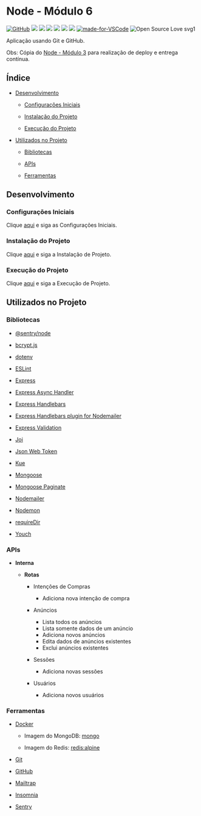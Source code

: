 # Node - Módulo 6

[![GitHub](https://img.shields.io/github/license/mashape/apistatus.svg)](https://github.com/osvaldokalvaitir/node-modulo6/blob/master/LICENSE)
![](https://img.shields.io/github/package-json/v/osvaldokalvaitir/node-modulo6.svg)
![](https://img.shields.io/github/last-commit/osvaldokalvaitir/node-modulo6.svg?color=red)
![](https://img.shields.io/github/languages/top/osvaldokalvaitir/node-modulo6.svg?color=yellow)
![](https://img.shields.io/github/languages/count/osvaldokalvaitir/node-modulo6.svg?color=lightgrey)
![](https://img.shields.io/github/languages/code-size/osvaldokalvaitir/node-modulo6.svg)
![](https://img.shields.io/github/repo-size/osvaldokalvaitir/node-modulo6.svg?color=blueviolet)
[![made-for-VSCode](https://img.shields.io/badge/Made%20for-VSCode-1f425f.svg)](https://code.visualstudio.com/)
![Open Source Love svg1](https://badges.frapsoft.com/os/v1/open-source.svg?v=103)

Aplicação usando Git e GitHub.

Obs: Cópia do [Node - Módulo 3](https://github.com/osvaldokalvaitir/node-modulo3) para realização de deploy e entrega contínua.

## Índice

- [Desenvolvimento](#desenvolvimento)

  - [Configurações Iniciais](#configurações-iniciais)

  - [Instalação do Projeto](#instalação-do-projeto)

  - [Execução do Projeto](#execução-do-projeto)

- [Utilizados no Projeto](#utilizados-no-projeto)

  - [Bibliotecas](#bibliotecas)

  - [APIs](#apis)

  - [Ferramentas](#ferramentas)

## Desenvolvimento

### Configurações Iniciais

Clique [aqui](https://github.com/osvaldokalvaitir/projects-settings/blob/master/README.md) e siga as Configurações Iniciais.

### Instalação do Projeto

Clique [aqui](https://github.com/osvaldokalvaitir/projects-settings/blob/master/nodejs/nodejs.md) e siga a Instalação de Projeto.

### Execução do Projeto

Clique [aqui](https://github.com/osvaldokalvaitir/projects-settings/blob/master/nodejs/nodejs.md) e siga a Execução de Projeto.

## Utilizados no Projeto

### Bibliotecas

- [@sentry/node](https://github.com/osvaldokalvaitir/projects-settings/blob/master/nodejs/libs/@sentry-node.md)

- [bcrypt.js](https://github.com/osvaldokalvaitir/projects-settings/blob/master/nodejs/libs/bcryptjs.md)

- [dotenv](https://github.com/osvaldokalvaitir/projects-settings/blob/master/nodejs/libs/dotenv.md)

- [ESLint](https://github.com/osvaldokalvaitir/projects-settings/blob/master/nodejs/libs/eslint.md)

- [Express](https://github.com/osvaldokalvaitir/projects-settings/blob/master/nodejs/libs/express.md)

- [Express Async Handler](https://github.com/osvaldokalvaitir/projects-settings/blob/master/nodejs/libs/express-async-handler.md)

- [Express Handlebars](https://github.com/osvaldokalvaitir/projects-settings/blob/master/nodejs/libs/express-handlebars.md)

- [Express Handlebars plugin for Nodemailer](https://github.com/osvaldokalvaitir/projects-settings/blob/master/nodejs/libs/nodemailer-express-handlebars.md)

- [Express Validation](https://github.com/osvaldokalvaitir/projects-settings/blob/master/nodejs/libs/express-validation.md)

- [Joi](https://github.com/osvaldokalvaitir/projects-settings/blob/master/nodejs/libs/joi.md)

- [Json Web Token](https://github.com/osvaldokalvaitir/projects-settings/blob/master/nodejs/libs/jsonwebtoken.md)

- [Kue](https://github.com/osvaldokalvaitir/projects-settings/blob/master/nodejs/libs/kue.md)

- [Mongoose](https://github.com/osvaldokalvaitir/projects-settings/blob/master/nodejs/libs/mongoose.md)

- [Mongoose Paginate](https://github.com/osvaldokalvaitir/projects-settings/blob/master/nodejs/libs/mongoose-paginate.md)

- [Nodemailer](https://github.com/osvaldokalvaitir/projects-settings/blob/master/nodejs/libs/nodemailer.md)

- [Nodemon](https://github.com/osvaldokalvaitir/projects-settings/blob/master/nodejs/libs/nodemon.md)

- [requireDir](https://github.com/osvaldokalvaitir/projects-settings/blob/master/nodejs/libs/requiredir.md)

- [Youch](https://github.com/osvaldokalvaitir/projects-settings/blob/master/nodejs/libs/youch.md)

### APIs

- **Interna**

  - **Rotas**

    - Intenções de Compras

      - Adiciona nova intenção de compra

    - Anúncios

        - Lista todos os anúncios
        - Lista somente dados de um anúncio
        - Adiciona novos anúncios
        - Edita dados de anúncios existentes
        - Exclui anúncios existentes

    - Sessões

        - Adiciona novas sessões

    - Usuários

        - Adiciona novos usuários

### Ferramentas

- [Docker](https://github.com/osvaldokalvaitir/projects-settings/blob/master/virtualization/docker/docker.md)

  - Imagem do MongoDB: [mongo](https://github.com/osvaldokalvaitir/projects-settings/blob/master/virtualization/docker/images/mongo.md)

  - Imagem do Redis: [redis:alpine](https://github.com/osvaldokalvaitir/projects-settings/blob/master/virtualization/docker/images/redis-alpine.md)

- [Git](https://github.com/osvaldokalvaitir/projects-settings/blob/master/version-control/git.md)

- [GitHub](https://github.com/osvaldokalvaitir/projects-settings/blob/master/version-control/github.md)

- [Mailtrap](https://github.com/osvaldokalvaitir/projects-settings/blob/master/email/mailtrap.md)

- [Insomnia](https://github.com/osvaldokalvaitir/projects-settings/blob/master/api/insomnia.md)

- [Sentry](https://github.com/osvaldokalvaitir/projects-settings/blob/master/error/sentry.md)
